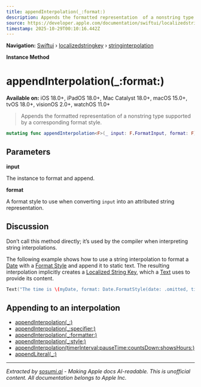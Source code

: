 ```yaml
---
title: appendInterpolation(_:format:)
description: Appends the formatted representation  of a nonstring type supported by a corresponding format style.
source: https://developer.apple.com/documentation/swiftui/localizedstringkey/stringinterpolation/appendinterpolation(_:format:)
timestamp: 2025-10-29T00:10:16.442Z
---
```


**Navigation:** [Swiftui](/documentation/swiftui) › [localizedstringkey](/documentation/swiftui/localizedstringkey) › [stringinterpolation](/documentation/swiftui/localizedstringkey/stringinterpolation)

**Instance Method**

# appendInterpolation(_:format:)

**Available on:** iOS 18.0+, iPadOS 18.0+, Mac Catalyst 18.0+, macOS 15.0+, tvOS 18.0+, visionOS 2.0+, watchOS 11.0+

> Appends the formatted representation  of a nonstring type supported by a corresponding format style.

```swift
mutating func appendInterpolation<F>(_ input: F.FormatInput, format: F) where F : FormatStyle, F.FormatInput : Equatable, F.FormatOutput == AttributedString
```

## Parameters

**input**

The instance to format and append.



**format**

A format style to use when converting `input` into an attributed string representation.



## Discussion

Don’t call this method directly; it’s used by the compiler when interpreting string interpolations.

The following example shows how to use a string interpolation to format a [Date](/documentation/Foundation/Date) with a [Format Style](/documentation/Foundation/Date/FormatStyle) and append it to static text. The resulting interpolation implicitly creates a [Localized String Key](/documentation/swiftui/localizedstringkey), which a [Text](/documentation/swiftui/text) uses to provide its content.

```swift
Text("The time is \(myDate, format: Date.FormatStyle(date: .omitted, time:.complete).attributedStyle)")
```

## Appending to an interpolation

- [appendInterpolation(_:)](/documentation/swiftui/localizedstringkey/stringinterpolation/appendinterpolation(_:))
- [appendInterpolation(_:specifier:)](/documentation/swiftui/localizedstringkey/stringinterpolation/appendinterpolation(_:specifier:))
- [appendInterpolation(_:formatter:)](/documentation/swiftui/localizedstringkey/stringinterpolation/appendinterpolation(_:formatter:))
- [appendInterpolation(_:style:)](/documentation/swiftui/localizedstringkey/stringinterpolation/appendinterpolation(_:style:))
- [appendInterpolation(timerInterval:pauseTime:countsDown:showsHours:)](/documentation/swiftui/localizedstringkey/stringinterpolation/appendinterpolation(timerinterval:pausetime:countsdown:showshours:))
- [appendLiteral(_:)](/documentation/swiftui/localizedstringkey/stringinterpolation/appendliteral(_:))

---

*Extracted by [sosumi.ai](https://sosumi.ai) - Making Apple docs AI-readable.*
*This is unofficial content. All documentation belongs to Apple Inc.*

